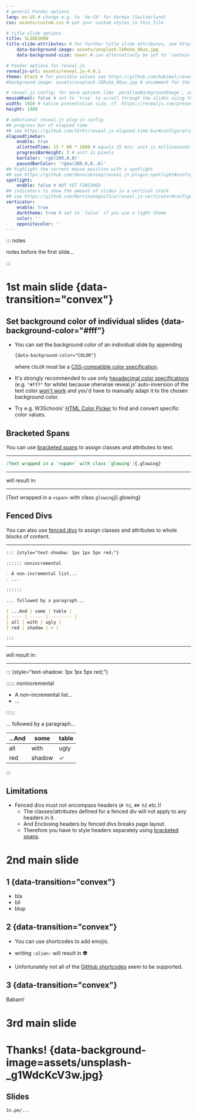 ```yaml
---
# general Pandoc options
lang: en-US # change e.g. to 'de-CH' for German (Switzerland)
css: assets/custom.css # put your custom styles in this file

# title slide options
title: SLIDESHOW
title-slide-attributes: # for further title slide attributes, see https://pandoc.org/MANUAL.html#background-in-reveal.js-and-beamer
    data-background-image: assets/unsplash-lERuUa_96uo.jpg
    data-background-size: cover # can alternatively be set to `contain` for letterboxing

# Pandoc options for reveal.js
revealjs-url: assets/reveal.js-4.0.1
theme: black # for possible values see https://github.com/hakimel/reveal.js#theming
#background-image: assets/unsplash-lERuUa_96uo.jpg # uncomment for the same background image on every slide

# reveal.js config; for more options like `parallaxBackgroundImage`, see https://revealjs.com/config/
mouseWheel: false # set to `true` to scroll through the slides using the mouse wheel / touchpad
width: 1920 # native presentation size, cf. https://revealjs.com/presentation-size/
height: 1080

# additional reveal.js plug-in config
## progress bar of elapsed time
## see https://github.com/tkrkt/reveal.js-elapsed-time-bar#configurations
elapsedtimebar:
    enable: true
    allottedTime: 15 * 60 * 1000 # equals 15 min; unit is milliseconds
    progressBarHeight: 3 # unit is pixels
    barColor: 'rgb(200,0,0)'
    pausedBarColor: 'rgba(200,0,0,.6)'
## highlight the current mouse position with a spotlight
## see https://github.com/denniskniep/reveal.js-plugin-spotlight#configuration
spotlight:
    enable: false # NOT YET FINISHED
## indicators to show the amount of slides in a vertical stack
## see https://github.com/Martinomagnifico/reveal.js-verticator#configuration
verticator:
    enable: true
    darktheme: true # set to `false` if you use a light theme
    color: ''
    oppositecolor: ''
---
```


::: notes

notes before the first slide...

:::

# 1st main slide {data-transition="convex"}

## Set background color of individual slides {data-background-color="#fff"}

- You can set the background color of an individual slide by appending

    ```css
    {data-background-color="COLOR"}
    ```

    where `COLOR` must be a [CSS-compatible color specification](https://en.wikipedia.org/wiki/Web_colors#CSS_colors).

- It's strongly recommended to use only [hexadecimal color specifications](https://en.wikipedia.org/wiki/Web_colors#Hex_triplet) (e.g. `"#fff"` for white) because oherwise reveal.js' auto-inversion of the text color [won't work](https://github.com/Martinomagnifico/reveal.js-verticator#configuration) and you'd have to manually adapt it to the chosen background color.

- Try e.g. W3Schools' [HTML Color Picker](https://www.w3schools.com/colors/colors_picker.asp) to find and convert specific color values.

## Bracketed Spans

You can use [bracketed spans](https://pandoc.org/MANUAL.html#extension-bracketed_spans) to assign classes and attributes to text.

---

```md
[Text wrapped in a `<span>` with class `glowing`]{.glowing}
```

---

will result in:

---

[Text wrapped in a `<span>` with class `glowing`]{.glowing}

## Fenced Divs

You can also use [fenced divs](https://pandoc.org/MANUAL.html#extension-fenced_divs) to assign classes and attributes to whole blocks of content.

---

```md
::: {style="text-shadow: 1px 1px 5px red;"}

:::::: nonincremental

- A non-incremental list...
- ...

::::::

... followed by a paragraph...

| ...And | some | table |
| ---- | ----- | -------- |
| all | with | ugly |
| red | shadow | ✓ |

:::
```

---

will result in:

---

::: {style="text-shadow: 1px 1px 5px red;"}

:::::: nonincremental

- A non-incremental list...
- ...

::::::

... followed by a paragraph...

| ...And | some | table |
| ---- | ----- | -------- |
| all | with | ugly |
| red | shadow | ✓ |

:::

## Limitations

- Fenced divs must not encompass headers (`# h1`, `## h2` etc.)!
  - The classes/attributes defined for a fenced div will not apply to any headers in it.
  - And Enclosing headers by fenced divs breaks page layout.
  - Therefore you have to style headers separately using [bracketed spans](#bracketed-spans).

# 2nd main slide

## 1 {data-transition="convex"}

- bla
- bli
- blup

## 2 {data-transition="convex"}

- You can use shortcodes to add emojis.

- writing `:alien:` will result in :alien:

- Unfortunately not all of the [GitHub shortcodes](https://github.com/ikatyang/emoji-cheat-sheet#readme) seem to be supported.

## 3 {data-transition="convex"}

Babam!

# 3rd main slide

# Thanks! {data-background-image=assets/unsplash-_g1WdcKcV3w.jpg}

## Slides

`1n.pm/...`
